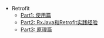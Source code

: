 * Retrofit
    * [Part1: 使用篇](网络库：Retrofit（一）：使用篇.md)
    * [Part2: RxJava和Retrofit实践经验](网络库：Retrofit（二）：RxJava和Retrofit实践经验.md)
    * [Part3: 原理篇](网络库：Retrofit（三）：原理篇.md)